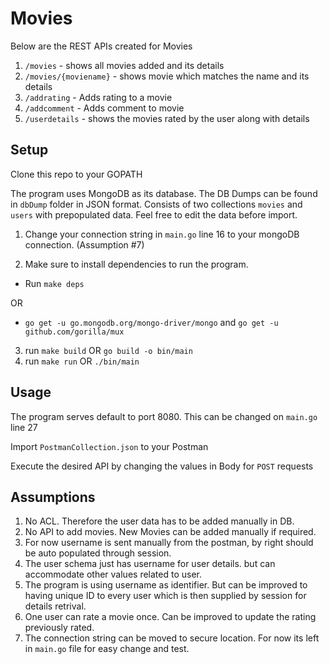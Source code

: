 # Movies

Below are the REST APIs created for Movies
1. `/movies` - shows all movies added and its details
2. `/movies/{moviename}` - shows movie which matches the name and its details
3. `/addrating` - Adds rating to a movie
4. `/addcomment` - Adds comment to movie
5. `/userdetails` - shows the movies rated by the user along with details

## Setup
Clone this repo to your GOPATH

The program uses MongoDB as its database. The DB Dumps can be found in `dbDump` folder in JSON format. Consists of two collections `movies` and `users` with prepopulated data. Feel free to edit the data before import.

1. Change your connection string in `main.go` line 16 to your mongoDB connection. (Assumption #7)

2. Make sure to install dependencies to run the program.
- Run `make deps`

OR
- `go get -u go.mongodb.org/mongo-driver/mongo` and `go get -u github.com/gorilla/mux`  
3. run `make build` OR `go build -o bin/main`
4. run `make run` OR `./bin/main`

## Usage
The program serves default to port 8080. This can be changed on `main.go` line 27

Import `PostmanCollection.json` to your Postman

Execute the desired API by changing the values in Body for `POST` requests

## Assumptions

1. No ACL. Therefore the user data has to be added manually in DB. 
2. No API to add movies. New Movies can be added manually if required. 
3. For now username is sent manually from the postman, by right should be auto populated through session.
4. The user schema just has username for user details. but can accommodate other values related to user.
5. The program is using username as identifier. But can be improved to having unique ID to every user which is then supplied by session for details retrival.
6. One user can rate a movie once. Can be improved to update the rating previously rated.
7. The connection string can be moved to secure location. For now its left in `main.go` file for easy change and test.